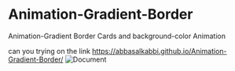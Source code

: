 # Animation-Gradient-Border
Animation-Gradient Border Cards and  background-color Animation

can you trying   on the link
https://abbasalkabbi.github.io/Animation-Gradient-Border/
![Document](https://user-images.githubusercontent.com/75854041/115389520-2cead880-a1ab-11eb-8915-0cf8aec88833.png)



